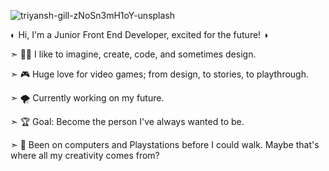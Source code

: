 ![triyansh-gill-zNoSn3mH1oY-unsplash](https://github.com/CiurescuP/CiurescuP/assets/102490292/921a97dd-9c32-4940-a97d-5ca006ed469d)

◐ Hi, I'm a Junior Front End Developer, excited for the future! ◑

➣ 👩‍💻 I like to imagine, create, code, and sometimes design.

➣ 🎮 Huge love for video games; from design, to stories, to playthrough.

➣ 🌪️ Currently working on my future.

➣ 🏆 Goal: Become the person I've always wanted to be.

➣ 🎨 Been on computers and Playstations before I could walk. Maybe that's where all my creativity comes from? 


<!--
**CiurescuP/CiurescuP** is a ✨ _special_ ✨ repository because its `README.md` (this file) appears on your GitHub profile.

Here are some ideas to get you started:

- 🔭 I’m currently working on ...
- 🌱 I’m currently learning ...
- 👯 I’m looking to collaborate on ...
- 🤔 I’m looking for help with ...
- 💬 Ask me about ...
- 📫 How to reach me: ...
- 😄 Pronouns: ...
- ⚡ Fun fact: ...
-->
